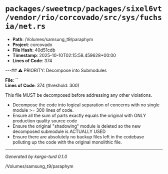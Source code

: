 # `packages/sweetmcp/packages/sixel6vt/vendor/rio/corcovado/src/sys/fuchsia/net.rs`

- **Path**: /Volumes/samsung_t9/paraphym
- **Project**: corcovado
- **File Hash**: 40d51cdb  
- **Timestamp**: 2025-10-10T02:15:58.459628+00:00  
- **Lines of Code**: 374

---## ⚠️ PRIORITY: Decompose into Submodules

**File**: ``  
**Lines of Code**: 374 (threshold: 300)

This file MUST be decomposed before addressing any other violations.

- Decompose the code into logical separation of concerns with no single module >= 300 lines of code. 
- Ensure all the sum of parts exactly equals the original with ONLY production quality source code
- Ensure the original "shadowing" module is deleted so the new decomposed submodule is ACTUALLY USED
- Ensure there are absolutely no backup files left in the codebase polluting up the code with the original monolithic file.

------

*Generated by kargo-turd 0.1.0*

/Volumes/samsung_t9/paraphym